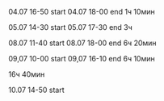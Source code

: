 04.07 16-50 start
04.07 18-00 end
1ч 10мин

05.07 14-30 start
05.07 17-30 end
3ч


08.07 11-40 start
08.07 18-00 end
6ч 20мин

09,07 10-00 start
09,07 16-10 end
6ч 10мин

16ч 40мин

10.07 14-50 start